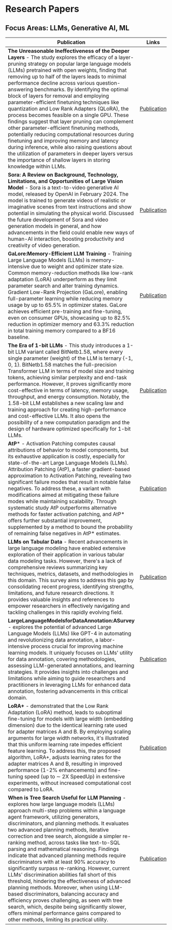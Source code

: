 # Research Papers 

## Focus Areas: LLMs, Generative AI, ML

| **Publication**  | **Links** |
| ------------- | ------------- |
| **The Unreasonable Ineffectiveness of the Deeper Layers** -  The study explores the efficacy of a layer-pruning strategy on popular large language models (LLMs) pretrained with open weights, finding that removing up to half of the layers leads to minimal performance decline across various question-answering benchmarks. By identifying the optimal block of layers for removal and employing parameter-efficient finetuning techniques like quantization and Low Rank Adapters (QLoRA), the process becomes feasible on a single GPU. These findings suggest that layer pruning can complement other parameter-efficient finetuning methods, potentially reducing computational resources during finetuning and improving memory and latency during inference, while also raising questions about the utilization of parameters in deeper layers versus the importance of shallow layers in storing knowledge within LLMs.| [Publication](https://arxiv.org/abs/2403.17887v1)|
| **Sora: A Review on Background, Technology, Limitations, and Opportunities of Large Vision Model** -  Sora is a text-to-video generative AI model, released by OpenAI in February 2024. The model is trained to generate videos of realistic or imaginative scenes from text instructions and show potential in simulating the physical world. Discussed the future development of Sora and video generation models in general, and how advancements in the field could enable new ways of human-AI interaction, boosting productivity and creativity of video generation.| [Publication](https://arxiv.org/abs/2402.17177v2)|
| **GaLore:Memory-Efficient LLM Training** -  Training Large Language Models (LLMs) is memory-intensive due to weight and optimizer state size. Common memory-reduction methods like low-rank adaptation (LoRA) underperform as they limit parameter search and alter training dynamics.  Gradient Low-Rank Projection (GaLore), enabling full-parameter learning while reducing memory usage by up to 65.5% in optimizer states. GaLore achieves efficient pre-training and fine-tuning, even on consumer GPUs, showcasing up to 82.5% reduction in optimizer memory and 63.3% reduction in total training memory compared to a BF16 baseline.| [Publication](https://arxiv.org/abs/2403.03507)|
| **The Era of 1-bit LLMs** -  This study introduces a 1-bit LLM variant called BitNetb1.58, where every single parameter (weight) of the LLM is ternary {-1, 0, 1}. BitNetb1.58 matches the full-precision Transformer LLM in terms of model size and training tokens, achieving similar perplexity and end-task performance. However, it proves significantly more cost-effective in terms of latency, memory usage, throughput, and energy consumption. Notably, the 1.58-bit LLM establishes a new scaling law and training approach for creating high-performance and cost-effective LLMs. It also opens the possibility of a new computation paradigm and the design of hardware optimized specifically for 1-bit LLMs. | [Publication](https://arxiv.org/abs/2402.17764)|
| **AtP*** -  Activation Patching computes causal attributions of behavior to model components, but its exhaustive application is costly, especially for state-of-the-art Large Language Models (LLMs). Attribution Patching (AtP), a faster gradient-based approximation to Activation Patching, revealing two significant failure modes that result in notable false negatives. To address these, a variant with modifications aimed at mitigating these failure modes while maintaining scalability. Through systematic study AtP outperforms alternative methods for faster activation patching, and AtP* offers further substantial improvement, supplemented by a method to bound the probability of remaining false negatives in AtP* estimates.| [Publication](https://arxiv.org/abs/2403.00745)|
| **LLMs on Tabular Data** -  Recent advancements in large language modeling have enabled extensive exploration of their application in various tabular data modeling tasks. However, there's a lack of comprehensive reviews summarizing key techniques, metrics, datasets, and methodologies in this domain. This survey aims to address this gap by consolidating recent progress, identifying strengths, limitations, and future research directions. It provides valuable insights and references to empower researchers in effectively navigating and tackling challenges in this rapidly evolving field.| [Publication](https://arxiv.org/abs/2402.17944)|
| **LargeLanguageModelsforDataAnnotation:ASurvey** -  explores the potential of advanced Large Language Models (LLMs) like GPT-4 in automating and revolutionizing data annotation, a labor-intensive process crucial for improving machine learning models. It uniquely focuses on LLMs' utility for data annotation, covering methodologies, assessing LLM-generated annotations, and learning strategies. It provides insights into challenges and limitations while aiming to guide researchers and practitioners in leveraging LLMs for enhanced data annotation, fostering advancements in this critical domain.| [Publication](https://arxiv.org/abs/2402.13446)|
|**LoRA+** - demonstrated that the Low Rank Adaptation (LoRA) method, leads to suboptimal fine-tuning for models with large width (embedding dimension) due to the identical learning rate used for adapter matrices A and B. By employing scaling arguments for large width networks, it's illustrated that this uniform learning rate impedes efficient feature learning. To address this, the proposed algorithm, LoRA+, adjusts learning rates for the adapter matrices A and B, resulting in improved performance (1-2% enhancements) and fine-tuning speed (up to ∼ 2X SpeedUp) in extensive experiments, without increased computational cost compared to LoRA. | [Publication](https://arxiv.org/abs/2402.12354)|
|**When is Tree Search Useful for LLM Planning** - explores how large language models (LLMs) approach multi-step problems within a language agent framework, utilizing generators, discriminators, and planning methods. It evaluates two advanced planning methods, iterative correction and tree search, alongside a simpler re-ranking method, across tasks like text-to-SQL parsing and mathematical reasoning. Findings indicate that advanced planning methods require discriminators with at least 90% accuracy to significantly surpass re-ranking. However, current LLMs' discrimination abilities fall short of this threshold, hindering the effectiveness of advanced planning methods. Moreover, when using LLM-based discriminators, balancing accuracy and efficiency proves challenging, as seen with tree search, which, despite being significantly slower, offers minimal performance gains compared to other methods, limiting its practical utility. | [Publication](https://arxiv.org/abs/2402.10890) |
